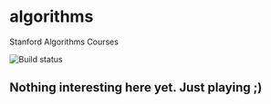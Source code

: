# algorithms
Stanford Algorithms Courses

<img title="Build status" src="https://travis-ci.org/koval80/algorithms.svg?branch=master"/>

## Nothing interesting here yet. Just playing ;)
